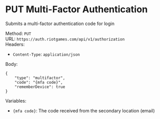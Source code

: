<!--

This file is automatically generated!
Do not edit it directly!
See https://github.com/techchrism/valorant-api-docs/blob/trunk/contributing.md for more information.

-->

# PUT Multi-Factor Authentication

Submits a multi-factor authentication code for login  


Method: `PUT`  
URL: `https://auth.riotgames.com/api/v1/authorization`  
Headers:
 - `Content-Type`: `application/json`

Body:  
```
{
    "type": "multifactor",
    "code": "{mfa code}",
    "rememberDevice": true
}
```
Variables:
 - `{mfa code}`: The code received from the secondary location (email)

